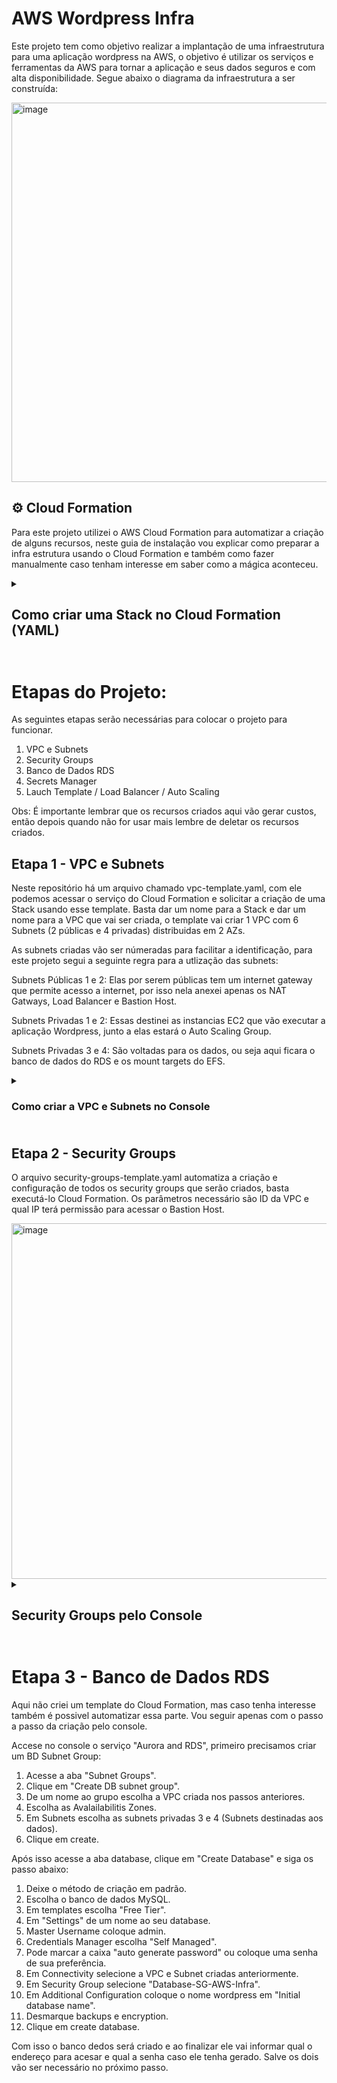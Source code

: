 # AWS Wordpress Infra

Este projeto tem como objetivo realizar a implantação de uma infraestrutura para uma aplicação wordpress na AWS, o objetivo é utilizar os serviços e ferramentas da AWS para tornar a aplicação e seus dados seguros e com alta disponibilidade. Segue abaixo o diagrama da infraestrutura a ser construída:

<img width="1381" height="607" alt="image" src="https://github.com/user-attachments/assets/74b1015d-c4a6-432a-bbb2-5e28a8694bb8" />

## ⚙️ Cloud Formation
Para este projeto utilizei o AWS Cloud Formation para automatizar a criação de alguns recursos, neste guia de instalação vou explicar como preparar a infra estrutura usando o Cloud Formation e também como fazer manualmente caso tenham interesse em saber como a mágica aconteceu.

<details>
    <summary><h2>Como criar uma Stack no Cloud Formation (YAML)<h2/></summary>
    
No console da AWS procure pelo serviço Cloud Formation, ao clicar nele será recepcionado com uma tela semelhante a imagem a abaixo, onde poderá clickar em "Create Stack":

<img width="1302" height="289" alt="image" src="https://github.com/user-attachments/assets/67080af4-e625-4e2c-aefe-92cf424b070d" />

Na tela seguinte selecione a opção "Choose an existing template", depois "Upload a template file", então click em "Choose File" e selecione o template que deseja executar.

<img width="1400" height="690" alt="image" src="https://github.com/user-attachments/assets/5bac44ee-e870-4ff1-9574-323e844ed3a4" />

Avance para a próxima tela, dê um nome para a Stack e preencha os parametros solicitados caso haja.

Feito isso o resto é opcional, recomendo dar uma lida nas opções, mas pode deixar no padrão se quiser.

<img width="1387" height="475" alt="image" src="https://github.com/user-attachments/assets/f1f467ec-02d8-4adc-8c54-920d3e5596ff" />
</details>

# Etapas do Projeto:
As seguintes etapas serão necessárias para colocar o projeto para funcionar.

1. VPC e Subnets
2. Security Groups
3. Banco de Dados RDS
4. Secrets Manager
5. Lauch Template / Load Balancer / Auto Scaling 

Obs: É importante lembrar que os recursos criados aqui vão gerar custos, então depois quando não for usar mais lembre de deletar os recursos criados.

## Etapa 1 - VPC e Subnets
Neste repositório há um arquivo chamado vpc-template.yaml, com ele podemos acessar o serviço do Cloud Formation e solicitar a criação de uma Stack usando esse template.
Basta dar um nome para a Stack e dar um nome para a VPC que vai ser criada, o template vai criar 1 VPC com 6 Subnets (2 públicas e 4 privadas) distribuidas em 2 AZs.

As subnets criadas vão ser númeradas para facilitar a identificação, para este projeto segui a seguinte regra para a utlização das subnets:

Subnets Públicas 1 e 2:
    Elas por serem públicas tem um internet gateway que permite acesso a internet, por isso nela anexei apenas os NAT Gatways, Load Balancer e Bastion Host.

Subnets Privadas 1 e 2:
    Essas destinei as instancias EC2 que vão executar a aplicação Wordpress, junto a elas estará o Auto Scaling Group.

Subnets Privadas 3 e 4: 
    São voltadas para os dados, ou seja aqui ficara o banco de dados do RDS e os mount targets do EFS.


<details>
    <summary><h3>Como criar a VPC e Subnets no Console<h3></summary>

A AWS oferece um forma de automatizar isso, basta acessar a página do serviço VPC, acessar a aba VPCs ou Your VPCs e então clicar em criar VPC.

<img width="791" height="161" alt="image" src="https://github.com/user-attachments/assets/02d2bc60-6e2b-472c-9744-96b156503b33" />

Então siga os passos abaixo:

1. Selecine VPC and more
2. Coloque um nome para a VPC por exemplo AWS-Infra
3. No item "Number of private subnets" selecione 4
4. Em "NAT gateways ($)" selecione 1 per AZ
5. Em VPC endpoints selecione None
6. Clique em "Create VPC"

Com isso será criado a VPC com 2 subnets públicas cada uma com 1 NAT Gateway, 2 subnets privadas que serão usadas pelas instancias ec2 criadas pelo Auto Scaling e mais 2 subnets privadas destinadas para o banco de dados RDS e para montar o sistema de arquivos EFS.

</details>

## Etapa 2 - Security Groups
O arquivo security-groups-template.yaml automatiza a criação e configuração de todos os security groups que serão criados, basta executá-lo Cloud Formation.
Os parâmetros necessário são ID da VPC e qual IP terá permissão para acessar o Bastion Host.

<img width="1396" height="569" alt="image" src="https://github.com/user-attachments/assets/d855a761-ee7d-4363-b88e-7e65217c6afd" />

<details>
<summary><h2>Security Groups pelo Console<h2/></summary>
    
Os grupos de segurança são um dos pricinpais componentes para o funcionamento da infrastutura, sem eles basicamente não haveria comunicação entre os diferentes serviços, o ideal é isolar os pricipais recursos em security groups diferentes e só liberar acesso aos grupos necessários e apenas aos recursos necessários.

1. Bastion-SG-AWS-Infra
2. LoadBalancer-SG-AWS-Infra
3. Instance-SG-AWS-Infra
4. Database-SG-AWS-Infra
5. EFS-SG-AWS-Infra

### 1 - Bastion Security Group
O Bastion será o meio disponibilizado para acessar as instancias privadas via SSH, basicamente será uma instancia EC2 que servirá como ponte. Para isso precisamos criar um regra de entrada que permita acesso na porta 22 de preferencia litando apenas ao seu IP, dessa forma só você poderá acessar o Bastion, a regra de entrada ficará como na imagem abaixo:

<img width="896" height="348" alt="image" src="https://github.com/user-attachments/assets/271da61c-d069-4bbb-bdea-acf5a9f926c5" />

### 2 - Load Balancer Security Group
Esse security group será resposável por permitir acesso HTTP ao Load Balancer de qualquer endereço IPv4. A regra ficará como demonstrado na imagem abaixo:

<img width="896" height="348" alt="image" src="https://github.com/user-attachments/assets/ec247420-07e1-4f3f-8172-905244bd5637" />

### 3 - Instance Security Group
Security Group para as instancias EC2 que conterão a aplicação Wordpress, nela serão criada duas regras de entrada uma para SSH permitindo acesso para o grupo do Bastion e uma HTTP permitndo acesso do Load Balancer. Ficando da seguinte forma:

<img width="896" height="576" alt="image" src="https://github.com/user-attachments/assets/eaaa08f3-faa9-401b-938f-acbb6cbe5b59" />

## 4 - Banco de Dados RDS
Esse security group libera acesso ao mysql para as instancias EC2 do worpress:

<img width="903" height="307" alt="image" src="https://github.com/user-attachments/assets/dbc07304-af3c-4941-8569-65692e0c8005" />

## 5 - Sistema de arquivos EFS
Security Group para liberar acesso das instancias EC2 usarem o sistema de arquivos do EFS.

<img width="903" height="307" alt="image" src="https://github.com/user-attachments/assets/953d2096-cfff-4c45-a517-a46e544d08e0" />

</details>

# Etapa 3 - Banco de Dados RDS
Aqui não criei um template do Cloud Formation, mas caso tenha interesse também é possivel automatizar essa parte.
Vou seguir apenas com o passo a passo da criação pelo console.

Accese no console o serviço "Aurora and RDS", primeiro precisamos criar um BD Subnet Group:

1. Acesse a aba "Subnet Groups".
2. Clique em "Create DB subnet group".
3. De um nome ao grupo escolha a VPC criada nos passos anteriores.
4. Escolha as Avalailabilitis Zones.
5. Em Subnets escolha as subnets privadas 3 e 4 (Subnets destinadas aos dados).
6. Clique em create.

Após isso acesse a aba database, clique em "Create Database" e siga os passo abaixo:

1. Deixe o método de criação em padrão.
2. Escolha o banco de dados MySQL.
3. Em templates escolha "Free Tier".
4. Em "Settings" de um nome ao seu database.
5. Master Username coloque admin.
6. Credentials Manager escolha "Self Managed".
7. Pode marcar a caixa "auto generate password" ou coloque uma senha de sua preferência.
8. Em Connectivity selecione a VPC e Subnet criadas anteriormente.
9. Em Security Group selecione "Database-SG-AWS-Infra".
10. Em Additional Configuration coloque o nome wordpress em "Initial database name".
11. Desmarque backups e encryption.
12. Clique em create database.

Com isso o banco dedos será criado e ao finalizar ele vai informar qual o endereço para acesar e qual a senha caso ele tenha gerado. 
Salve os dois vão ser necessário no próximo passo.
